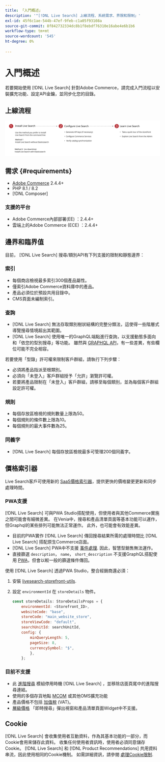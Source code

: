 ```yaml
---
title: 「入門概述」
description: '"[!DNL Live Search] 上線流程、系統需求、界限和限制」'
exl-id: 45f6c1ae-544b-47ef-9feb-c1a05f93108a
source-git-commit: 8f842732334dc8b1f8ebdf76310e16abe4e6b1b6
workflow-type: tm+mt
source-wordcount: '545'
ht-degree: 0%

---
```


# 入門概述

若要開始使用 [!DNL Live Search] 針對Adobe Commerce，請完成入門流程以安裝擴充功能、設定API金鑰，並同步化您的目錄。

## 上線流程

![[!DNL Live Search] 入門圖表](assets/onboarding-flow.svg)

## 需求 {#requirements}

* [Adobe Commerce](https://business.adobe.com/products/magento/magento-commerce.html) 2.4.4+
* PHP 8.1 / 8.2
* [!DNL Composer]

### 支援的平台

* Adobe Commerce內部部署(EE) ：2.4.4+
* 雲端上的Adobe Commerce (ECE) ：2.4.4+

## 邊界和臨界值

目前， [!DNL Live Search] 搜尋/類別API有下列支援的限制和靜態邊界：

### 索引

* 每個商店檢視最多索引300個產品屬性。
* 僅索引Adobe Commerce資料庫中的產品。
* 產品必須位於預設共用目錄中。
* CMS頁面未編制索引。

### 查詢

* [!DNL Live Search] 無法存取類別樹狀結構的完整分類法，這使得一些階層式導覽搜尋情境超出其範圍。
* [!DNL Live Search] 使用唯一的GraphQL端點進行查詢，以支援動態多面向和「依您的型別搜尋」等功能。 雖然與 [GRAPHQL API](https://developer.adobe.com/commerce/webapi/graphql/)，有一些差異，有些欄位可能不完全相容。

若要使用「型錄」許可權來限制客戶群組，請執行下列步驟：

* 必須將產品指派至根類別。
* 必須向「未登入」客戶群組授予「允許」瀏覽許可權。
* 若要將產品限制在「未登入」客戶群組，請移至每個類別，並為每個客戶群組設定許可權。

### 規則

* 每個存放區檢視的規則數量上限為50。
* 每個規則的條件數上限為10。
* 每個規則的最大事件數為25。

### 同義字

* [!DNL Live Search] 每個存放區檢視最多可管理200個同義字。

## 價格索引器

Live Search客戶可使用新的 [SaaS價格索引器](../price-index/index.md)，提供更快的價格變更更新和同步處理時間。

### PWA支援

[!DNL Live Search] 可與PWA Studio搭配使用，但使用者與其他Commerce實施之間可能會有細微差異。 在Venia中，搜尋和產品清單頁面等基本功能可以運作，但Graphql的某些排列可能無法正常運作。 此外，也可能會有效能差異。

* 目前的PWA實作 [!DNL Live Search] 傳回搜尋結果所需的處理時間比 [!DNL Live Search] 搭配原生Commerce店面。
* [!DNL Live Search] PWA中不支援 [事件處理](https://developer.adobe.com/commerce/services/shared-services/storefront-events/sdk/). 因此，智慧型銷售無法運作。
* 直接篩選 `description`， `name`， `short_description` 不支援GraphQL搭配使用 [PWA](https://developer.adobe.com/commerce/pwa-studio/)，但會以較一般的篩選條件傳回。

使用 [!DNL Live Search] 透過PWA Studio，整合經銷商還必須：

1. 安裝 [livesearch-storefront-utils](https://www.npmjs.com/package/@magento/ds-livesearch-storefront-utils).
1. 設定 `environmentId` 在 `storeDetails` 物件。

   ```javascript
   const storeDetails: StoreDetailsProps = {
       environmentId: <Storefront_ID>,
       websiteCode: "base",
       storeCode: "main_website_store",
       storeViewCode: "default",
       searchUnitId: searchUnitId,
       config: {
           minQueryLength: 5,
           pageSize: 8,
           currencySymbol: "$",
           },
       };
   ```

### 目前不支援

* 此 [進階搜尋](https://experienceleague.adobe.com/docs/commerce-admin/catalog/catalog/search/search.html#advanced-search) 模組停用時機 [!DNL Live Search] ，並移除店面頁尾中的進階搜尋連結。
* 使用的多個存貨地點 [MCOM](https://experienceleague.adobe.com/docs/commerce-admin/systems/integrations/mcom.html) 或其他OMS擴充功能
* 產品價格不包括 [加值稅](https://experienceleague.adobe.com/docs/commerce-admin/stores-sales/site-store/taxes/vat.html) (VAT)。
* [層級價格](https://experienceleague.adobe.com/docs/commerce-admin/catalog/products/pricing/product-price-tier.html) 「即時搜尋」彈出視窗和產品清單頁面Widget中不支援。

## Cookie

[!DNL Live Search] 會收集使用者互動資料，作為其基本功能的一部分，而Cookie會用來儲存此資料。 收集任何使用者資訊時，使用者必須同意儲存Cookie。 [!DNL Live Search] 和 [!DNL Product Recommendations] 共用資料串流，因此使用相同的Cookie機制。 如需詳細資訊，請參閱 [處理Cookie限制](https://experienceleague.adobe.com/docs/commerce-merchant-services/product-recommendations/developer/setting-cookie.html).
